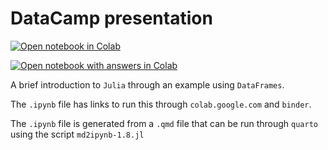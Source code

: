 # DataCamp presentation

[![Open notebook in Colab](https://colab.research.google.com/assets/colab-badge.svg)](https://colab.research.google.com/github/jverzani/DataCampPresentation.jl/blob/main/datacamp.ipynb)

[![Open notebook with answers in Colab](https://colab.research.google.com/assets/colab-badge.svg)](https://colab.research.google.com/github/jverzani/DataCampPresentation.jl/blob/main/datacamp-answers.ipynb)


A brief introduction to `Julia` through an example using `DataFrames`.

The `.ipynb` file has links to run this through `colab.google.com` and `binder`.

The `.ipynb` file is generated from a `.qmd` file that can be run through `quarto` using the script `md2ipynb-1.8.jl`
